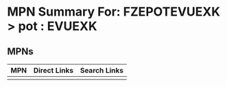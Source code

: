 



# MPN Summary For: FZEPOTEVUEXK > pot : EVUEXK

## MPNs
  

|MPN|Direct Links|Search Links|
| :--- | :--- | :--- |
||||
